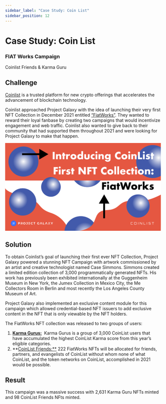 ```yaml
---
sidebar_label: "Case Study: Coin List"
sidebar_position: 12
---
```


# Case Study: Coin List

### FIAT Works Campaign

Coinlist Friends & Karma Guru

## Challenge

[Coinlist](https://twitter.com/CoinList) is a trusted platform for new crypto offerings that accelerates the advancement of blockchain technology.

Coinlist approached Project Galaxy with the idea of launching their very first NFT Collection in December 2021 entitled [“FiatWorks”](https://blog.galaxy.eco/colinlist-takes-its-first-nft-collection-to-the-galaxy-e2393cefbe2). They wanted to reward their loyal fanbase by creating two campaigns that would incentivize engagement and web traffic. Coinlist also wanted to give back to their community that had supported them throughout 2021 and were looking for Project Galaxy to make that happen.

![Untitled](assets/coinlist.png)

## Solution

To obtain Coinlist’s goal of launching their first ever NFT Collection, Project Galaxy powered a stunning NFT Campaign with artwork commissioned by an artist and creative technologist named Case Simmons. Simmons created a limited edition collection of 3,000 programmatically generated NFTs. His work has previously been exhibited internationally at the Guggenheim Museum in New York, the Jumex Collection in Mexico City, the Me Collectors Room in Berlin and most recently the Los Angeles County Museum of Art.

Project Galaxy also implemented an exclusive content module for this campaign which allowed credential-based NFT issuers to add exclusive content in the NFT that is only viewable by the NFT holders.

The FiatWorks NFT collection was released to two groups of users:

1. **[Karma Gurus:](https://galaxy.eco/coinlist/campaign/GC2KYUUpqT)**  Karma Gurus is a group of 3,000 CoinList users that have accumulated the highest CoinList Karma score from this year’s eligible categories.
2. **[CoinList Friends:**](https://galaxy.eco/coinlist/campaign/GCAQYUUoVG) 222 FiatWorks NFTs will be allocated for friends, partners, and evangelists of CoinList without whom none of what CoinList, and the token networks on CoinList, accomplished in 2021 would be possible.

## Result

This campaign was a massive success with 2,631 Karma Guru NFTs minted and 98 CoinList Friends NFts minted.